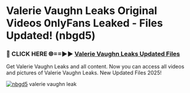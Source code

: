 # Valerie Vaughn Leaks Original Videos 0nlyFans Leaked - Files Updated! (nbgd5)

<h3>🔴 CLICK HERE 🌐==►► <a href="https://tinyurl.com/2jnfzry5" rel="nofollow">Valerie Vaughn Leaks Updated Files</a></h3>

Get Valerie Vaughn Leaks and all content. Now you can access all videos and pictures of Valerie Vaughn Leaks. New Updated Files 2025!

[![nbgd5](https://i.imgur.com/GyGTBgg.gif)](https://tinyurl.com/2jnfzry5)
valerie vaughn leak